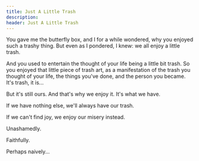 ```yaml
---
title: Just A Little Trash
description: 
header: Just A Little Trash
---
```

You gave me the butterfly box, and I for a while wondered, why you enjoyed such a trashy thing. But even as I pondered, I knew: we all enjoy a little trash. 

And you used to entertain the thought of your life being a little bit trash. So you enjoyed that little piece of trash art, as a manifestation of the trash you thought of your life, the things you've done, and the person you became. It's trash, it is... 

But it's still ours. And that's why we enjoy it. It's what we have. 

If we have nothing else, we'll always have our trash. 

If we can't find joy, we enjoy our misery instead.

Unashamedly.

Faithfully.

Perhaps naively...
